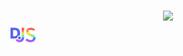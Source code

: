 ### 
<div id= "header" align= "center">
  <img src = "https://media.tenor.com/FDMgsybIAIoAAAAC/yuuka-blue-archive.gif"/>
</div>
<div>
  <img src = "https://github.com/devicons/devicon/blob/master/icons/discordjs/discordjs-original.svg" title="DiscordJS" width="40" height="40"/>&nbsp;
</div>
